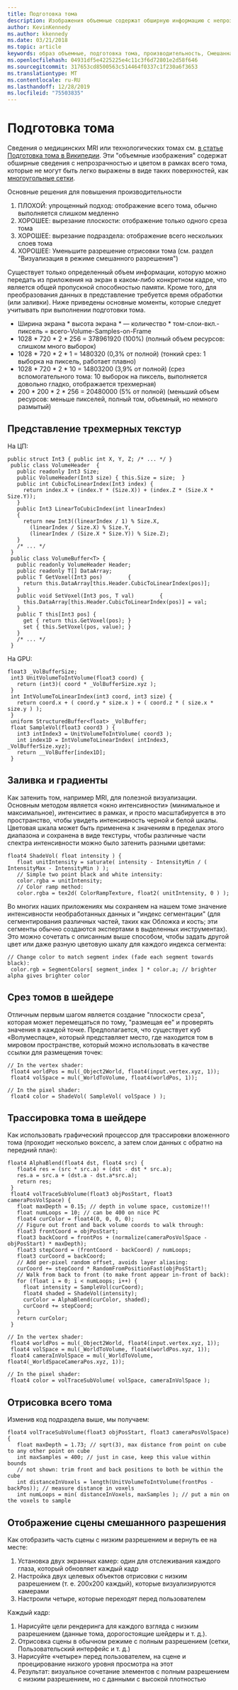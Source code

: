 ```yaml
---
title: Подготовка тома
description: Изображения объемные содержат обширную информацию с непрозрачностью и цветом в рамках всего тома, которые не могут быть легко выражены в качестве поверхностей. Узнайте, как эффективно визуализировать объемные образы в Windows Mixed Reality.
author: KevinKennedy
ms.author: kkennedy
ms.date: 03/21/2018
ms.topic: article
keywords: образ объемные, подготовка тома, производительность, Смешанная реальность
ms.openlocfilehash: 04931df5e4225225e4c11c3f6d72801e2d58f646
ms.sourcegitcommit: 317653cd8500563c514464f0337c1f230a6f3653
ms.translationtype: MT
ms.contentlocale: ru-RU
ms.lasthandoff: 12/28/2019
ms.locfileid: "75503835"
---
```

# <a name="volume-rendering"></a>Подготовка тома

Сведения о медицинских MRI или технологических томах см. [в статье Подготовка тома в Википедии](https://en.wikipedia.org/wiki/Volume_rendering). Эти "объемные изображения" содержат обширные сведения с непрозрачностью и цветом в рамках всего тома, которые не могут быть легко выражены в виде таких поверхностей, как [многоугольные сетки](https://en.wikipedia.org/wiki/Polygon_mesh).

Основные решения для повышения производительности
1. ПЛОХОЙ: упрощенный подход: отображение всего тома, обычно выполняется слишком медленно
2. ХОРОШЕЕ: вырезание плоскости: отображение только одного среза тома
3. ХОРОШЕЕ: вырезание подраздела: отображение всего нескольких слоев тома
4. ХОРОШЕЕ: Уменьшите разрешение отрисовки тома (см. раздел "Визуализация в режиме смешанного разрешения")

Существует только определенный объем информации, которую можно передать из приложения на экран в каком-либо конкретном кадре, что является общей пропускной способностью памяти. Кроме того, для преобразования данных в представление требуется время обработки (или заливки). Ниже приведены основные моменты, которые следует учитывать при выполнении подготовки тома.
* Ширина экрана * высота экрана * — количество * том-слои-вкл.-пиксель = всего-Volume-Samples-on-Frame
* 1028 * 720 * 2 * 256 = 378961920 (100%) (полный объем ресурсов: слишком много выборок)
* 1028 * 720 * 2 * 1 = 1480320 (0,3% от полной) (тонкий срез: 1 выборка на пиксель, работает плавно)
* 1028 * 720 * 2 * 10 = 14803200 (3,9% от полной) (срез вспомогательного тома: 10 выборок на пиксель, выполняется довольно гладко, отображается трехмерная)
* 200 * 200 * 2 * 256 = 20480000 (5% от полной) (меньший объем ресурсов: меньше пикселей, полный том, объемный, но немного размытый)

## <a name="representing-3d-textures"></a>Представление трехмерных текстур

На ЦП:

```
public struct Int3 { public int X, Y, Z; /* ... */ }
 public class VolumeHeader  {
   public readonly Int3 Size;
   public VolumeHeader(Int3 size) { this.Size = size;  }
   public int CubicToLinearIndex(Int3 index) {
     return index.X + (index.Y * (Size.X)) + (index.Z * (Size.X * Size.Y));
   }
   public Int3 LinearToCubicIndex(int linearIndex)
   {
     return new Int3((linearIndex / 1) % Size.X,
       (linearIndex / Size.X) % Size.Y,
       (linearIndex / (Size.X * Size.Y)) % Size.Z);
   }
   /* ... */
 }
 public class VolumeBuffer<T> {
   public readonly VolumeHeader Header;
   public readonly T[] DataArray;
   public T GetVoxel(Int3 pos)        {
     return this.DataArray[this.Header.CubicToLinearIndex(pos)];
   }
   public void SetVoxel(Int3 pos, T val)        {
     this.DataArray[this.Header.CubicToLinearIndex(pos)] = val;
   }
   public T this[Int3 pos] {
     get { return this.GetVoxel(pos); }
     set { this.SetVoxel(pos, value); }
   }
   /* ... */
 }
```

На GPU:

```
float3 _VolBufferSize;
 int3 UnitVolumeToIntVolume(float3 coord) {
   return (int3)( coord * _VolBufferSize.xyz );
 }
 int IntVolumeToLinearIndex(int3 coord, int3 size) {
   return coord.x + ( coord.y * size.x ) + ( coord.z * ( size.x * size.y ) );
 }
 uniform StructuredBuffer<float> _VolBuffer;
 float SampleVol(float3 coord3 ) {
   int3 intIndex3 = UnitVolumeToIntVolume( coord3 );
   int index1D = IntVolumeToLinearIndex( intIndex3, _VolBufferSize.xyz);
   return __VolBuffer[index1D];
 }
```

## <a name="shading-and-gradients"></a>Заливка и градиенты

Как затенить том, например MRI, для полезной визуализации. Основным методом является «окно интенсивности» (минимальное и максимальное), интенситиес в рамках, и просто масштабируется в это пространство, чтобы увидеть интенсивность черной и белой шкалы. Цветовая шкала может быть применена к значениям в пределах этого диапазона и сохранена в виде текстуры, чтобы различные части спектра интенсивности можно было затенить разными цветами:

```
float4 ShadeVol( float intensity ) {
   float unitIntensity = saturate( intensity - IntensityMin / ( IntensityMax - IntensityMin ) );
   // Simple two point black and white intensity:
   color.rgba = unitIntensity;
   // Color ramp method:
   color.rgba = tex2d( ColorRampTexture, float2( unitIntensity, 0 ) );
```

Во многих наших приложениях мы сохраняем на нашем томе значение интенсивности необработанных данных и "индекс сегментации" (для сегментирования различных частей, таких как Обложка и кость; эти сегменты обычно создаются экспертами в выделенных инструментах). Это можно сочетать с описанным выше способом, чтобы задать другой цвет или даже разную цветовую шкалу для каждого индекса сегмента:

```
// Change color to match segment index (fade each segment towards black):
 color.rgb = SegmentColors[ segment_index ] * color.a; // brighter alpha gives brighter color
```

## <a name="volume-slicing-in-a-shader"></a>Срез томов в шейдере

Отличным первым шагом является создание "плоскости среза", которая может перемещаться по тому, "размещая ее" и проверять значения в каждой точке. Предполагается, что существует куб «Волумеспаце», который представляет место, где находится том в мировом пространстве, который можно использовать в качестве ссылки для размещения точек:

```
// In the vertex shader:
 float4 worldPos = mul(_Object2World, float4(input.vertex.xyz, 1));
 float4 volSpace = mul(_WorldToVolume, float4(worldPos, 1));
```

```
// In the pixel shader:
 float4 color = ShadeVol( SampleVol( volSpace ) );
```

## <a name="volume-tracing-in-shaders"></a>Трассировка тома в шейдере

Как использовать графический процессор для трассировки вложенного тома (проходит несколько вокселс, а затем слои данных с обратно на передний план):

```
float4 AlphaBlend(float4 dst, float4 src) {
   float4 res = (src * src.a) + (dst - dst * src.a);
   res.a = src.a + (dst.a - dst.a*src.a);
   return res;
 }
 float4 volTraceSubVolume(float3 objPosStart, float3 cameraPosVolSpace) {
   float maxDepth = 0.15; // depth in volume space, customize!!!
   float numLoops = 10; // can be 400 on nice PC
   float4 curColor = float4(0, 0, 0, 0);
   // Figure out front and back volume coords to walk through:
   float3 frontCoord = objPosStart;
   float3 backCoord = frontPos + (normalize(cameraPosVolSpace - objPosStart) * maxDepth);
   float3 stepCoord = (frontCoord - backCoord) / numLoops;
   float3 curCoord = backCoord;
   // Add per-pixel random offset, avoids layer aliasing:
   curCoord += stepCoord * RandomFromPositionFast(objPosStart);
   // Walk from back to front (to make front appear in-front of back):
   for (float i = 0; i < numLoops; i++) {
     float intensity = SampleVol(curCoord);
     float4 shaded = ShadeVol(intensity);
     curColor = AlphaBlend(curColor, shaded);
     curCoord += stepCoord;
   }
   return curColor;
 }
```

```
// In the vertex shader:
 float4 worldPos = mul(_Object2World, float4(input.vertex.xyz, 1));
 float4 volSpace = mul(_WorldToVolume, float4(worldPos.xyz, 1));
 float4 cameraInVolSpace = mul(_WorldToVolume, float4(_WorldSpaceCameraPos.xyz, 1));
```

```
// In the pixel shader:
 float4 color = volTraceSubVolume( volSpace, cameraInVolSpace );
```

## <a name="whole-volume-rendering"></a>Отрисовка всего тома

Изменив код подраздела выше, мы получаем:

```
float4 volTraceSubVolume(float3 objPosStart, float3 cameraPosVolSpace) {
   float maxDepth = 1.73; // sqrt(3), max distance from point on cube to any other point on cube
   int maxSamples = 400; // just in case, keep this value within bounds
   // not shown: trim front and back positions to both be within the cube
   int distanceInVoxels = length(UnitVolumeToIntVolume(frontPos - backPos)); // measure distance in voxels
   int numLoops = min( distanceInVoxels, maxSamples ); // put a min on the voxels to sample
```

## <a name="mixed-resolution-scene-rendering"></a>Отображение сцены смешанного разрешения

Как отобразить часть сцены с низким разрешением и вернуть ее на месте:
1. Установка двух экранных камер: один для отслеживания каждого глаза, который обновляет каждый кадр
2. Настройка двух целевых объектов отрисовки с низким разрешением (т. е. 200x200 каждый), которые визуализируются камерами
3. Настроили четыре, которые переходят перед пользователем

Каждый кадр:
1. Нарисуйте цели рендеринга для каждого взгляда с низким разрешением (данные тома, дорогостоящие шейдеры и т. д.).
2. Отрисовка сцены в обычном режиме с полным разрешением (сетки, Пользовательский интерфейс и т. д.)
3. Нарисуйте «четыре» перед пользователем, на сцене и проецирование низкого уровня просмотра на этот
4. Результат: визуальное сочетание элементов с полным разрешением с низким разрешением, но с данными с высокой плотностью
